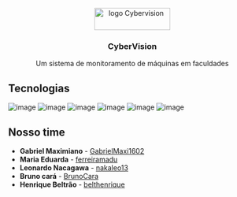 <p align="center">
    <img 
      src="https://i.imgur.com/IocV0nM.png"
      alt="logo Cybervision" 
      width="154" 
      height="45"
    />
</p>

<h3 align="center">CyberVision</h3>
<p align="center">Um sistema de monitoramento de máquinas em faculdades</p>

## Tecnologias

![image](https://img.shields.io/badge/JavaScript-F7DF1E?style=for-the-badge&logo=javascript&logoColor=black)
![image](https://img.shields.io/badge/Node.js-43853D?style=for-the-badge&logo=node.js&logoColor=white)
![image](https://img.shields.io/badge/HTML5-E34F26?style=for-the-badge&logo=html5&logoColor=white)
![image](https://img.shields.io/badge/CSS3-1572B6?style=for-the-badge&logo=css3&logoColor=white)
![image](https://img.shields.io/badge/Java-ED8B00?style=for-the-badge&logo=java&logoColor=white)
![image](https://img.shields.io/badge/Microsoft_Azure-0089D6?style=for-the-badge&logo=microsoft-azure&logoColor=white)

## Nosso time
- **Gabriel Maximiano** - [GabrielMaxi1602](https://github.com/GabrielMaxi1602)
- **Maria Eduarda** - [ferreiramadu](https://github.com/ferreiramadu)
- **Leonardo Nacagawa** - [nakaleo13](https://github.com/nakaleo13)
- **Bruno cará** - [BrunoCara](https://github.com/BrunoCara)
- **Henrique Beltrão** - [belthenrique](https://github.com/belthenrique)
